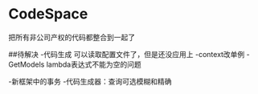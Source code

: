 ﻿# CodeSpace
把所有非公司产权的代码都整合到一起了

##待解决
-代码生成 可以读取配置文件了，但是还没应用上
-context改单例
-GetModels lambda表达式不能为空的问题

-新框架中的事务
-代码生成器：查询可选模糊和精确